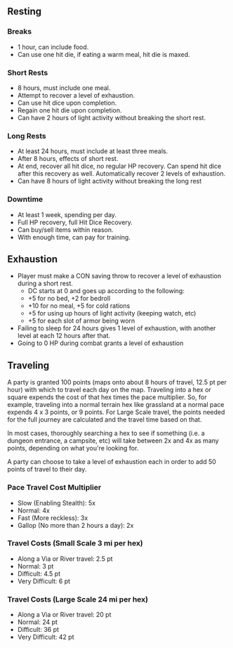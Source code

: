 ## Resting
### Breaks
- 1 hour, can include food. 
- Can use one hit die, if eating a warm meal, hit die is maxed.

### Short Rests
- 8 hours, must include one meal.
- Attempt to recover a level of exhaustion.
- Can use hit dice upon completion.
- Regain one hit die upon completion.
- Can have 2 hours of light activity without breaking the short rest.

### Long Rests
- At least 24 hours, must include at least three meals.
- After 8 hours, effects of short rest.
- At end, recover all hit dice, no regular HP recovery. Can spend hit dice after this recovery as well. Automatically recover 2 levels of exhaustion.
- Can have 8 hours of light activity without breaking the long rest

### Downtime
- At least 1 week, spending per day.
- Full HP recovery, full Hit Dice Recovery.
- Can buy/sell items within reason.
- With enough time, can pay for training.

## Exhaustion
- Player must make a CON saving throw to recover a level of exhaustion during a short rest.
  - DC starts at 0 and goes up according to the following:
  - +5 for no bed, +2 for bedroll
  - +10 for no meal, +5 for cold rations
  - +5 for using up hours of light activity (keeping watch, etc)
  - +5 for each slot of armor being worn
- Failing to sleep for 24 hours gives 1 level of exhaustion, with another level at each 12 hours after that.
- Going to 0 HP during combat grants a level of exhaustion

## Traveling
A party is granted 100 points (maps onto about 8 hours of travel, 12.5 pt per hour) with which to travel each day on the map. Traveling into a hex or square expends the cost of that hex times the pace multiplier. So, for example, traveling into a normal terrain hex like grassland at a normal pace expends 4 x 3 points, or 9 points. For Large Scale travel, the points needed for the full journey are calculated and the travel time based on that.

In most cases, thoroughly searching a hex to see if something (i.e. a dungeon entrance, a campsite, etc) will take between 2x and 4x as many points, depending on what you're looking for.

A party can choose to take a level of exhaustion each in order to add 50 points of travel to their day.
### Pace Travel Cost Multiplier
- Slow (Enabling Stealth): 5x
- Normal: 4x
- Fast (More reckless): 3x
- Gallop (No more than 2 hours a day): 2x
### Travel Costs (Small Scale 3 mi per hex)
- Along a Via or River travel: 2.5 pt
- Normal: 3 pt
- Difficult: 4.5 pt
- Very Difficult: 6 pt
### Travel Costs (Large Scale 24 mi per hex)
- Along a Via or River travel: 20 pt
- Normal: 24 pt
- Difficult: 36 pt
- Very Difficult: 42 pt


